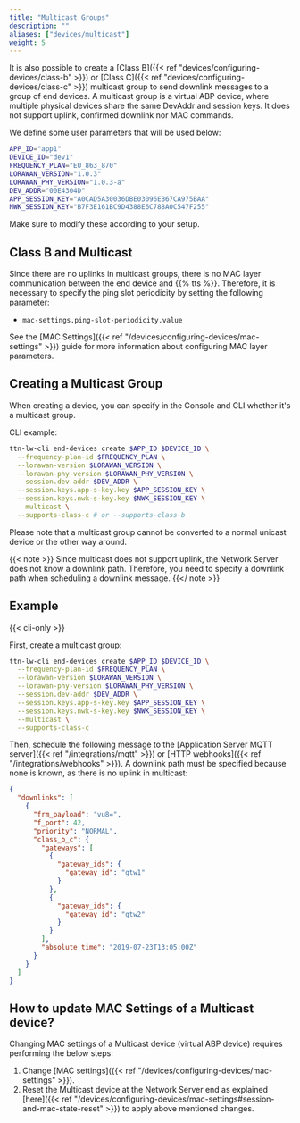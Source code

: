 ```yaml
---
title: "Multicast Groups"
description: ""
aliases: ["devices/multicast"]
weight: 5
---
```


It is also possible to create a [Class B]({{< ref "devices/configuring-devices/class-b" >}}) or [Class C]({{< ref "devices/configuring-devices/class-c" >}}) multicast group to send downlink messages to a group of end devices. A multicast group is a virtual ABP device, where multiple physical devices share the same DevAddr and session keys. It does not support uplink, confirmed downlink nor MAC commands.

<!--more-->

We define some user parameters that will be used below:

```bash
APP_ID="app1"
DEVICE_ID="dev1"
FREQUENCY_PLAN="EU_863_870"
LORAWAN_VERSION="1.0.3"
LORAWAN_PHY_VERSION="1.0.3-a"
DEV_ADDR="00E4304D"
APP_SESSION_KEY="A0CAD5A30036DBE03096EB67CA975BAA"
NWK_SESSION_KEY="B7F3E161BC9D4388E6C788A0C547F255"
```

Make sure to modify these according to your setup.

## Class B and Multicast

Since there are no uplinks in multicast groups, there is no MAC layer communication between the end device and {{% tts %}}. Therefore, it is necessary to specify the ping slot periodicity by setting the following parameter:

- `mac-settings.ping-slot-periodicity.value`

See the [MAC Settings]({{< ref "/devices/configuring-devices/mac-settings" >}}) guide for more information about configuring MAC layer parameters.

## Creating a Multicast Group

When creating a device, you can specify in the Console and CLI whether it's a multicast group.

CLI example:

```bash
ttn-lw-cli end-devices create $APP_ID $DEVICE_ID \
  --frequency-plan-id $FREQUENCY_PLAN \
  --lorawan-version $LORAWAN_VERSION \
  --lorawan-phy-version $LORAWAN_PHY_VERSION \
  --session.dev-addr $DEV_ADDR \
  --session.keys.app-s-key.key $APP_SESSION_KEY \
  --session.keys.nwk-s-key.key $NWK_SESSION_KEY \
  --multicast \
  --supports-class-c # or --supports-class-b
```

Please note that a multicast group cannot be converted to a normal unicast device or the other way around.

{{< note >}} Since multicast does not support uplink, the Network Server does not know a downlink path. Therefore, you need to specify a downlink path when scheduling a downlink message. {{</ note >}}

## Example

{{< cli-only >}}

First, create a multicast group:

```bash
ttn-lw-cli end-devices create $APP_ID $DEVICE_ID \
  --frequency-plan-id $FREQUENCY_PLAN \
  --lorawan-version $LORAWAN_VERSION \
  --lorawan-phy-version $LORAWAN_PHY_VERSION \
  --session.dev-addr $DEV_ADDR \
  --session.keys.app-s-key.key $APP_SESSION_KEY \
  --session.keys.nwk-s-key.key $NWK_SESSION_KEY \
  --multicast \
  --supports-class-c
```

Then, schedule the following message to the [Application Server MQTT server]({{< ref "/integrations/mqtt" >}}) or [HTTP webhooks]({{< ref "/integrations/webhooks" >}}). A downlink path must be specified because none is known, as there is no uplink in multicast:

```json
{
  "downlinks": [
    {
      "frm_payload": "vu8=",
      "f_port": 42,
      "priority": "NORMAL",
      "class_b_c": {
        "gateways": [
          {
            "gateway_ids": {
              "gateway_id": "gtw1"
            }
          },
          {
            "gateway_ids": {
              "gateway_id": "gtw2"
            }
          }
        ],
        "absolute_time": "2019-07-23T13:05:00Z"
      }
    }
  ]
}
```

## How to update MAC Settings of a Multicast device?

Changing MAC settings of a Multicast device (virtual ABP device) requires performing the below steps:

1. Change [MAC settings]({{< ref "/devices/configuring-devices/mac-settings" >}}).
2. Reset the Multicast device at the Network Server end as explained [here]({{< ref "/devices/configuring-devices/mac-settings#session-and-mac-state-reset" >}}) to apply above mentioned changes.